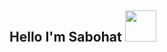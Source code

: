## Hello I'm Sabohat <img src="https://media0.giphy.com/media/v1.Y2lkPTc5MGI3NjExc293M3Y2dGxybGlqNTRhcDZxbTl3ZWE2dnRlbnY1YXBzZXpjbWx6OCZlcD12MV9pbnRlcm5hbF9naWZfYnlfaWQmY3Q9cw/gM5qFksULw54NMWyry/giphy.gif" width="50px">

<!--
**Butterfly1411/Butterfly1411** is a ✨ _special_ ✨ repository because its `README.md` (this file) appears on your GitHub profile.

Here are some ideas to get you started:

- 🔭 I’m currently working on ...
- 🌱 I’m currently learning ...
- 👯 I’m looking to collaborate on ...
- 🤔 I’m looking for help with ...
- 💬 Ask me about ...
- 📫 How to reach me: ...
- 😄 Pronouns: ...
- ⚡ Fun fact: ...
-->
